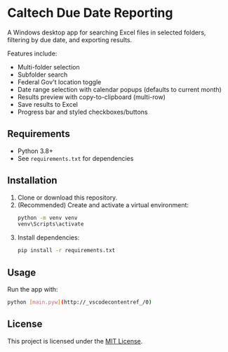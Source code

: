 # Caltech Due Date Reporting

A Windows desktop app for searching Excel files in selected folders, filtering by due date, and exporting results.  

Features include:
- Multi-folder selection
- Subfolder search
- Federal Gov't location toggle
- Date range selection with calendar popups (defaults to current month)
- Results preview with copy-to-clipboard (multi-row)
- Save results to Excel
- Progress bar and styled checkboxes/buttons

## Requirements

- Python 3.8+
- See `requirements.txt` for dependencies

## Installation

1. Clone or download this repository.
2. (Recommended) Create and activate a virtual environment:
    ```sh
    python -m venv venv
    venv\Scripts\activate
    ```
3. Install dependencies:
    ```sh
    pip install -r requirements.txt
    ```

## Usage

Run the app with:
```sh
python [main.pyw](http://_vscodecontentref_/0)
```

## License
This project is licensed under the [MIT License](https://opensource.org/licenses/MIT).